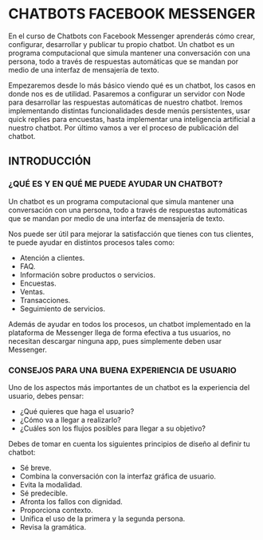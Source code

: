 # CHATBOTS FACEBOOK MESSENGER

En el curso de Chatbots con Facebook Messenger aprenderás cómo crear, configurar, desarrollar y publicar tu propio chatbot. Un chatbot es un programa computacional que simula mantener una conversación con una persona, todo a través de respuestas automáticas que se mandan por medio de una interfaz de mensajería de texto.

Empezaremos desde lo más básico viendo qué es un chatbot, los casos en donde nos es de utilidad. Pasaremos a configurar un servidor con Node para desarrollar las respuestas automáticas de nuestro chatbot. Iremos implementando distintas funcionalidades desde menús persistentes, usar quick replies para encuestas, hasta implementar una inteligencia artificial a nuestro chatbot. Por último vamos a ver el proceso de publicación del chatbot.

## INTRODUCCIÓN

### ¿QUÉ ES Y EN QUÉ ME PUEDE AYUDAR UN CHATBOT?

Un chatbot es un programa computacional que simula mantener una conversación con una persona, todo a través de respuestas automáticas que se mandan por medio de una interfaz de mensajería de texto.

Nos puede ser útil para mejorar la satisfacción que tienes con tus clientes, te puede ayudar en distintos procesos tales como:

- Atención a clientes.
- FAQ.
- Información sobre productos o servicios.
- Encuestas.
- Ventas.
- Transacciones.
- Seguimiento de servicios.

Además de ayudar en todos los procesos, un chatbot implementado en la plataforma de Messenger llega de forma efectiva a tus usuarios, no necesitan descargar ninguna app, pues simplemente deben usar Messenger.

### CONSEJOS PARA UNA BUENA EXPERIENCIA DE USUARIO

Uno de los aspectos más importantes de un chatbot es la experiencia del usuario, debes pensar:

-  ¿Qué quieres que haga el usuario?
-  ¿Cómo va a llegar a realizarlo?
-  ¿Cuáles son los flujos posibles para llegar a su objetivo?

Debes de tomar en cuenta los siguientes principios de diseño al definir tu chatbot:

-  Sé breve.
-  Combina la conversación con la interfaz gráfica de usuario.
-  Evita la modalidad.
-  Sé predecible.
-  Afronta los fallos con dignidad.
-  Proporciona contexto.
-  Unifica el uso de la primera y la segunda persona.
-  Revisa la gramática.

